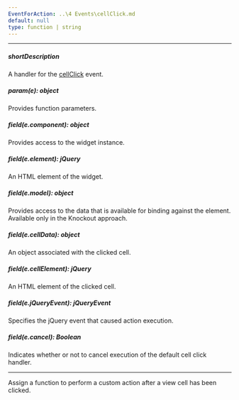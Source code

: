 ```yaml
---
EventForAction: ..\4 Events\cellClick.md
default: null
type: function | string
---
```

---
##### shortDescription
A handler for the [cellClick](/api-reference/10%20UI%20Widgets/dxScheduler/4%20Events/cellClick.md '/Documentation/ApiReference/UI_Widgets/dxScheduler/Events/#cellClick') event.

##### param(e): object
Provides function parameters.

##### field(e.component): object
Provides access to the widget instance.

##### field(e.element): jQuery
An HTML element of the widget.

##### field(e.model): object
Provides access to the data that is available for binding against the element. Available only in the Knockout approach.

##### field(e.cellData): object
An object associated with the clicked cell.

##### field(e.cellElement): jQuery
An HTML element of the clicked cell.

##### field(e.jQueryEvent): jQueryEvent
Specifies the jQuery event that caused action execution.

##### field(e.cancel): Boolean
Indicates whether or not to cancel execution of the default cell click handler.

---
Assign a function to perform a custom action after a view cell has been clicked.
